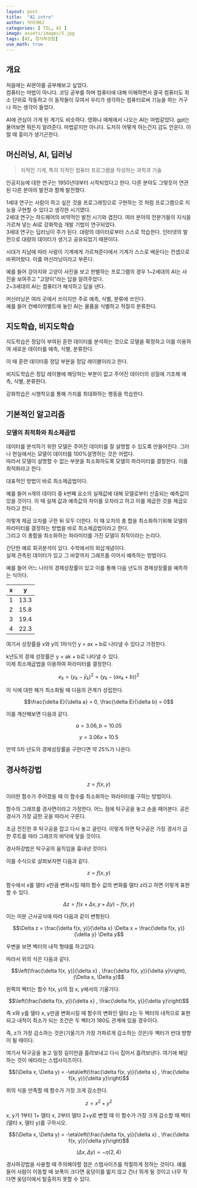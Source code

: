 ```yaml
---
layout: post
title:  "AI intro"
author: 악어새62
categories: [ TIL, AI ]
image: assets/images/5.jpg
tags: [AI, 경사하강법]
use_math: true
---
```

## 개요

처음에는 AI분야를 공부해보고 싶었다.  
컴퓨터는 마법이 아니다. 코딩 공부를 하며 컴퓨터에 대해 이해하면서 결국 컴퓨터도 최소 단위로 작동하고 이 동작들이 모여서 우리가 생각하는 컴퓨터로써 기능을 하는 거구나 하는 생각이 들었다.

AI에 관심이 가게 된 계기도 비슷하다. 영화나 매체에서 나오는 AI는 마법같았다. gpt는 물어보면 뭐든지 알려준다. 마법같지만 아니다. 도저히 어떻게 하는건지 감도 안온다. 이럴 때 흥미가 생기곤한다.

## 머신러닝, AI, 딥러닝

> 지적인 기계, 특히 지적인 컴퓨터 프로그램을 작성하는 과학과 기술

인공지능에 대한 연구는 1950년대부터 시작되었다고 한다. 다른 분야도 그렇듯이 연관된 다른 분야의 발전과 함께 발전했다.

1세대 연구는 사람이 하고 싶은 것을 프로그래밍으로 구현하는 것 처럼 프로그램으로 지능을 구현할 수 있다고 생각한 시기였다.  
2세대 연구는 하드웨어의 비약적인 발전 시기와 겹친다. 여러 분야의 전분가들의 지식을 가르쳐 넣는 AI로 강화학습 개발 기법이 연구되었다.  
3세대 연구는 딥러닝이 주가 된다. 대량의 데이터로부터 스스로 학습한다. 인터넷의 발전으로 대량의 데이터가 생기고 공유되었기 때문이다.

시대가 지남에 따라 사람이 기계에게 가르쳐준다에서 기계가 스스로 배운다는 컨셉으로 바뀌어왔다. 이를 머신러닝이라고 부른다.

예를 들어 강아지와 고양이 사진을 보고 판별하는 프로그램의 경우 1~2세대의 AI는 사진을 보여주고 "고양이"라는 답을 알려주었다.  
2~3세대의 AI는 컴퓨터가 해석하고 답을 낸다.

머신러닝은 여러 곳에서 쓰이지만 주로 예측, 식별, 분류에 쓰인다.  
예를 들어 컨베이어벨트에 놓인 AI는 물품을 식별하고 적절히 분류한다.

## 지도학습, 비지도학습

지도학습은 정답이 부여된 훈련 데이터를 분석하는 것으로 모델을 확정하고 이를 이용하여 새로운 데이터를 예측, 식별, 분류한다.

이 때 훈련 데이터중 정답 부분을 정답 레이블이라고 한다.

비지도학습은 정답 레이블에 해당하는 부분이 없고 주어진 데이터의 성질에 기초해 예측, 식별, 분류한다.

강화학습은 시행착오를 통해 가치를 최대화하는 행동을 학습한다.

## 기본적인 알고리즘

### 모델의 최적화와 최소제곱법

데이터를 분석하기 위한 모델은 주어진 데이터를 잘 설명할 수 있도록 만들어진다. 그러나 현실에서는 모델이 데이터를 100%설명하는 것은 어렵다.  
따라서 모델이 설명할 수 없는 부분을 최소화하도록 모델의 파라미터를 결정한다. 이를 최적화라고 한다.

대표적인 방법이 바로 최소제곱법이다.

예를 들어 n개의 데이터 중 k번째 요소의 실제값에 대해 모델로부터 산출되는 예측값이 있을 것이다. 이 때 실제 값과 예측값의 차이를 오차라고 하고 이를 제곱한 것을 제곱오차라고 한다.

이렇게 제곱 오차를 구한 뒤 모두 더한다. 이 때 오차의 총 합을 최소화하기위해 모델의 파라미터를 결정하는 방법을 바로 최소제곱법이라고 한다.  
그리고 이 총합을 최소화하는 파라미터를 가진 모델이 최적이라는 논리다.

간단한 예로 회귀분석이 있다. 수학에서의 외삽개념이다.  
실제 관측된 데이터가 있고 그 바깥까지 그래프를 이어서 예측하는 방법이다. 

예를 들어 어느 나라의 경제성장률이 있고 이를 통해 다음 년도의 경제성장률을 예측하는 식이다.

| x | y |
| -- | -- |
| 1 | 13.3 |
| 2 | 15.8 |
| 3 | 19.4 |
| 4 | 22.3 |

여기서 성장률을 x와 y의 1차식인 y = ax + b로 나타낼 수 있다고 가정한다.

k년도의 경제 성장률은 y = ak + b로 나타낼 수 있다.  
이제 최소제곱법을 이용하여 파라미터를 결정한다.

$$e_{k} = (y_{k} - \hat{y}_{k})^2 = (y_{k} - (ax_{k} + b))^2$$

이 식에 대한 해가 최소화될 때 다음의 관계가 성립한다.  

$$\frac{\delta E}{\delta a} = 0, \frac{\delta E}{\delta b} = 0$$


이를 계산해보면 다음과 같다.

$$ a = 3.06, b = 10.05 $$

$$ y = 3.06x + 10.5 $$

만약 5차 년도의 경제성장률을 구한다면 약 25%가 나온다.

## 경사하강법

$$z = f(x,y)$$

이러한 함수가 주어졌을 때 이 함수를 최소화하는 파라미터를 구하는 방법이다.

함수의 그래프를 경사면이라고 가정한다. 어느 점에 탁구공을 놓고 손을 떼어본다. 공은 경사가 가장 급한 곳을 따라서 구른다.

조금 전진한 후 탁구공을 잡고 다시 놓고 굴린다. 이렇게 하면 탁구공은 가장 경사가 급한 루트를 따라 그래프의 바닥에 닿을 것이다.

경사하강법은 탁구공의 움직임을 흉내낸 것이다.

이를 수식으로 살펴보자면 다음과 같다.

$$z = f(x,y)$$

함수에서 x를 델타 x만큼 변화시킬 때의 함수 값의 변화를 델타 z라고 하면 이렇게 표현할 수 있다.

$$\Delta z = f(x + \Delta x, y + \Delta y) - f(x, y)$$

이는 미분 근사공식에 따라 다음과 같이 변형된다.

$$\Delta z = \frac{\delta f(x, y)}{\delta x} \Delta x + \frac{\delta f(x, y)}{\delta y} \Delta y$$

우변을 보면 벡터의 내적 형태를 하고있다.

따라서 위의 식은 다음과 같다.

$$\left(\frac{\delta f(x, y)}{\delta x} , \frac{\delta f(x, y)}{\delta y}\right), (\Delta x, \Delta y)$$

왼쪽의 벡터는 함수 f(x, y)의 점 x, y에서의 기울기다.

$$\left(\frac{\delta f(x, y)}{\delta x} , \frac{\delta f(x, y)}{\delta y}\right)$$

즉 x와 y를 델타 x, y만큼 변화시킬 때 함수의 변화인 델타 z는 두 벡터의 내적으로 표현되고 내적이 최소가 되는 조건은 두 벡터가 180도 관계에 있을 경우이다.

즉, z가 가장 감소하는 것은(기울기가 가장 가파르게 감소하는 것은)두 벡터가 반대 방향이 될 때이다.

여기서 탁구공을 놓고 일정 길이만큼 흘려보내고 다시 집어서 흘려보낸다. 여기에 해당하는 것이 에타라는 스텝사이즈이다.

$$(\Delta x, \Delta y) = -\eta\left(\frac{\delta f(x, y)}{\delta x} , \frac{\delta f(x, y)}{\delta y}\right)$$

위의 식을 만족할 때 함수가 가장 크게 감소한다.

$$ z = x^2 + y^2 $$

x, y가 1부터 1+ 델타 x, 2부터 델타 2+y로 변할 때 이 함수가 가장 크게 감소할 때 벡터 (델타 x, 델타 y)를 구하시오.

$$(\Delta x, \Delta y) = -\eta\left(\frac{\delta f(x, y)}{\delta x} , \frac{\delta f(x, y)}{\delta y}\right)$$

$$ (\Delta x, \Delta y) = -\eta(2, 4)$$

경사하강법을 사용할 때 주의해야할 점은 스탭사이즈를 적절하게 정하는 것이다. 예를 들어 사람이 이동할 때 보폭이 크다면 웅덩이를 밟지 않고 건너 뛰게 될 것이고 너무 작다면 웅덩이에서 탈출하지 못할 수 있다.
